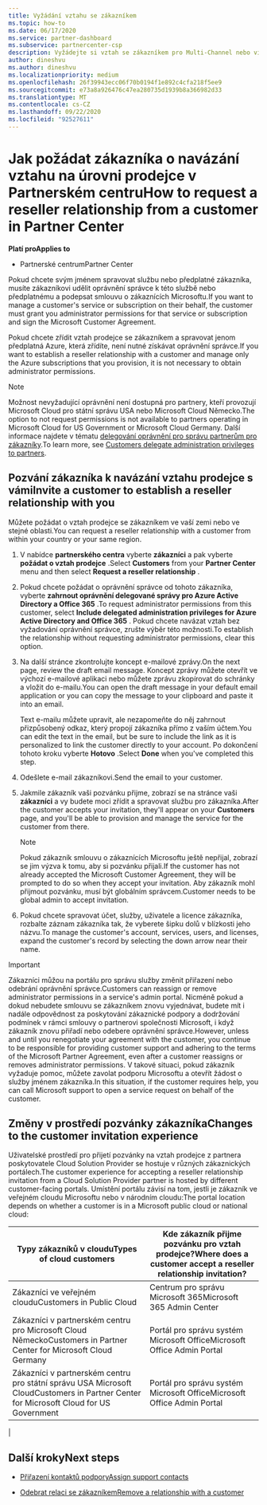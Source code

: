 ```yaml
---
title: Vyžádání vztahu se zákazníkem
ms.topic: how-to
ms.date: 06/17/2020
ms.service: partner-dashboard
ms.subservice: partnercenter-csp
description: Vyžádejte si vztah se zákazníkem pro Multi-Channel nebo více kanálů, nebo pokud se musí obnovit vaše delegovaná oprávnění správce pro zákazníka.
author: dineshvu
ms.author: dineshvu
ms.localizationpriority: medium
ms.openlocfilehash: 26f39943ecc06f70b0194f1e892c4cfa218f5ee9
ms.sourcegitcommit: e73a8a926476c47ea280735d1939b8a366982d33
ms.translationtype: MT
ms.contentlocale: cs-CZ
ms.lasthandoff: 09/22/2020
ms.locfileid: "92527611"
---
```

# <a name="how-to-request-a-reseller-relationship-from-a-customer-in-partner-center"></a><span data-ttu-id="03e8c-103">Jak požádat zákazníka o navázání vztahu na úrovni prodejce v Partnerském centru</span><span class="sxs-lookup"><span data-stu-id="03e8c-103">How to request a reseller relationship from a customer in Partner Center</span></span>

<span data-ttu-id="03e8c-104">**Platí pro**</span><span class="sxs-lookup"><span data-stu-id="03e8c-104">**Applies to**</span></span>

- <span data-ttu-id="03e8c-105">Partnerské centrum</span><span class="sxs-lookup"><span data-stu-id="03e8c-105">Partner Center</span></span>

<span data-ttu-id="03e8c-106">Pokud chcete svým jménem spravovat službu nebo předplatné zákazníka, musíte zákazníkovi udělit oprávnění správce k této službě nebo předplatnému a podepsat smlouvu o zákaznících Microsoftu.</span><span class="sxs-lookup"><span data-stu-id="03e8c-106">If you want to manage a customer's service or subscription on their behalf, the customer must grant you administrator permissions for that service or subscription and sign the Microsoft Customer Agreement.</span></span>

<span data-ttu-id="03e8c-107">Pokud chcete zřídit vztah prodejce se zákazníkem a spravovat jenom předplatná Azure, která zřídíte, není nutné získávat oprávnění správce.</span><span class="sxs-lookup"><span data-stu-id="03e8c-107">If you want to establish a reseller relationship with a customer and manage only the Azure subscriptions that you provision, it is not necessary to obtain administrator permissions.</span></span>

>[!NOTE] 
><span data-ttu-id="03e8c-108">Možnost nevyžadující oprávnění není dostupná pro partnery, kteří provozují Microsoft Cloud pro státní správu USA nebo Microsoft Cloud Německo.</span><span class="sxs-lookup"><span data-stu-id="03e8c-108">The option to not request permissions is not available to partners operating in Microsoft Cloud for US Government or Microsoft Cloud Germany.</span></span> <span data-ttu-id="03e8c-109">Další informace najdete v tématu [delegování oprávnění pro správu partnerům pro zákazníky](customers-revoke-admin-privileges.md).</span><span class="sxs-lookup"><span data-stu-id="03e8c-109">To learn more, see [Customers delegate administration privileges to partners](customers-revoke-admin-privileges.md).</span></span>

## <a name="invite-a-customer-to-establish-a-reseller-relationship-with-you"></a><span data-ttu-id="03e8c-110">Pozvání zákazníka k navázání vztahu prodejce s vámi</span><span class="sxs-lookup"><span data-stu-id="03e8c-110">Invite a customer to establish a reseller relationship with you</span></span>

<span data-ttu-id="03e8c-111">Můžete požádat o vztah prodejce se zákazníkem ve vaší zemi nebo ve stejné oblasti.</span><span class="sxs-lookup"><span data-stu-id="03e8c-111">You can request a reseller relationship with a customer from within your country or your same region.</span></span>

1. <span data-ttu-id="03e8c-112">V nabídce **partnerského centra** vyberte **zákazníci** a pak vyberte **požádat o vztah prodejce** .</span><span class="sxs-lookup"><span data-stu-id="03e8c-112">Select **Customers** from your **Partner Center** menu and then select **Request a reseller relationship** .</span></span>

2. <span data-ttu-id="03e8c-113">Pokud chcete požádat o oprávnění správce od tohoto zákazníka, vyberte **zahrnout oprávnění delegované správy pro Azure Active Directory a Office 365** .</span><span class="sxs-lookup"><span data-stu-id="03e8c-113">To request administrator permissions from this customer, select **Include delegated administration privileges for Azure Active Directory and Office 365** .</span></span> <span data-ttu-id="03e8c-114">Pokud chcete navázat vztah bez vyžadování oprávnění správce, zrušte výběr této možnosti.</span><span class="sxs-lookup"><span data-stu-id="03e8c-114">To establish the relationship without requesting administrator permissions, clear this option.</span></span>

3. <span data-ttu-id="03e8c-115">Na další stránce zkontrolujte koncept e-mailové zprávy.</span><span class="sxs-lookup"><span data-stu-id="03e8c-115">On the next page, review the draft email message.</span></span> <span data-ttu-id="03e8c-116">Koncept zprávy můžete otevřít ve výchozí e-mailové aplikaci nebo můžete zprávu zkopírovat do schránky a vložit do e-mailu.</span><span class="sxs-lookup"><span data-stu-id="03e8c-116">You can open the draft message in your default email application or you can copy the message to your clipboard and paste it into an email.</span></span>

   <span data-ttu-id="03e8c-117">Text e-mailu můžete upravit, ale nezapomeňte do něj zahrnout přizpůsobený odkaz, který propojí zákazníka přímo z vaším účtem.</span><span class="sxs-lookup"><span data-stu-id="03e8c-117">You can edit the text in the email, but be sure to include the link as it is personalized to link the customer directly to your account.</span></span> <span data-ttu-id="03e8c-118">Po dokončení tohoto kroku vyberte **Hotovo** .</span><span class="sxs-lookup"><span data-stu-id="03e8c-118">Select **Done** when you've completed this step.</span></span>

4. <span data-ttu-id="03e8c-119">Odešlete e-mail zákazníkovi.</span><span class="sxs-lookup"><span data-stu-id="03e8c-119">Send the email to your customer.</span></span>

5. <span data-ttu-id="03e8c-120">Jakmile zákazník vaši pozvánku přijme, zobrazí se na stránce vaši **zákazníci** a vy budete moci zřídit a spravovat službu pro zákazníka.</span><span class="sxs-lookup"><span data-stu-id="03e8c-120">After the customer accepts your invitation, they'll appear on your **Customers** page, and you'll be able to provision and manage the service for the customer from there.</span></span>

   > [!NOTE]
   > <span data-ttu-id="03e8c-121">Pokud zákazník smlouvu o zákaznících Microsoftu ještě nepřijal, zobrazí se jim výzva k tomu, aby si pozvánku přijali.</span><span class="sxs-lookup"><span data-stu-id="03e8c-121">If the customer has not already accepted the Microsoft Customer Agreement, they will be prompted to do so when they accept your invitation.</span></span> <span data-ttu-id="03e8c-122">Aby zákazník mohl přijmout pozvánku, musí být globálním správcem.</span><span class="sxs-lookup"><span data-stu-id="03e8c-122">Customer needs to be global admin to accept invitation.</span></span>

6. <span data-ttu-id="03e8c-123">Pokud chcete spravovat účet, služby, uživatele a licence zákazníka, rozbalte záznam zákazníka tak, že vyberete šipku dolů v blízkosti jeho názvu.</span><span class="sxs-lookup"><span data-stu-id="03e8c-123">To manage the customer's account, services, users, and licenses, expand the customer's record by selecting the down arrow near their name.</span></span>

> [!IMPORTANT]  
> <span data-ttu-id="03e8c-124">Zákazníci můžou na portálu pro správu služby změnit přiřazení nebo odebrání oprávnění správce.</span><span class="sxs-lookup"><span data-stu-id="03e8c-124">Customers can reassign or remove administrator permissions in a service's admin portal.</span></span> <span data-ttu-id="03e8c-125">Nicméně pokud a dokud nebudete smlouvu se zákazníkem znovu vyjednávat, budete mít i nadále odpovědnost za poskytování zákaznické podpory a dodržování podmínek v rámci smlouvy o partnerovi společnosti Microsoft, i když zákazník znovu přiřadí nebo odebere oprávnění správce.</span><span class="sxs-lookup"><span data-stu-id="03e8c-125">However, unless and until you renegotiate your agreement with the customer, you continue to be responsible for providing customer support and adhering to the terms of the Microsoft Partner Agreement, even after a customer reassigns or removes administrator permissions.</span></span> <span data-ttu-id="03e8c-126">V takové situaci, pokud zákazník vyžaduje pomoc, můžete zavolat podporu Microsoftu a otevřít žádost o služby jménem zákazníka.</span><span class="sxs-lookup"><span data-stu-id="03e8c-126">In this situation, if the customer requires help, you can call Microsoft support to open a service request on behalf of the customer.</span></span>

## <a name="changes-to-the-customer-invitation-experience"></a><span data-ttu-id="03e8c-127">Změny v prostředí pozvánky zákazníka</span><span class="sxs-lookup"><span data-stu-id="03e8c-127">Changes to the customer invitation experience</span></span>

<span data-ttu-id="03e8c-128">Uživatelské prostředí pro přijetí pozvánky na vztah prodejce z partnera poskytovatele Cloud Solution Provider se hostuje v různých zákaznických portálech.</span><span class="sxs-lookup"><span data-stu-id="03e8c-128">The customer experience for accepting a reseller relationship invitation from a Cloud Solution Provider partner is hosted by different customer-facing portals.</span></span> <span data-ttu-id="03e8c-129">Umístění portálu závisí na tom, jestli je zákazník ve veřejném cloudu Microsoftu nebo v národním cloudu:</span><span class="sxs-lookup"><span data-stu-id="03e8c-129">The portal location depends on whether a customer is in a Microsoft public cloud or national cloud:</span></span>

|<span data-ttu-id="03e8c-130">Typy zákazníků v cloudu</span><span class="sxs-lookup"><span data-stu-id="03e8c-130">Types of cloud customers</span></span>  | <span data-ttu-id="03e8c-131">Kde zákazník přijme pozvánku pro vztah prodejce?</span><span class="sxs-lookup"><span data-stu-id="03e8c-131">Where does a customer accept a reseller relationship invitation?</span></span> |
|---------|---------
| <span data-ttu-id="03e8c-132">Zákazníci ve veřejném cloudu</span><span class="sxs-lookup"><span data-stu-id="03e8c-132">Customers in Public Cloud</span></span> | <span data-ttu-id="03e8c-133">Centrum pro správu Microsoft 365</span><span class="sxs-lookup"><span data-stu-id="03e8c-133">Microsoft 365 Admin Center</span></span> |
| <span data-ttu-id="03e8c-134">Zákazníci v partnerském centru pro Microsoft Cloud Německo</span><span class="sxs-lookup"><span data-stu-id="03e8c-134">Customers in Partner Center for Microsoft Cloud Germany</span></span> | <span data-ttu-id="03e8c-135">Portál pro správu systém Microsoft Office</span><span class="sxs-lookup"><span data-stu-id="03e8c-135">Microsoft Office Admin Portal</span></span> |
| <span data-ttu-id="03e8c-136">Zákazníci v partnerském centru pro státní správu USA Microsoft Cloud</span><span class="sxs-lookup"><span data-stu-id="03e8c-136">Customers in Partner Center for Microsoft Cloud for US Government</span></span> | <span data-ttu-id="03e8c-137">Portál pro správu systém Microsoft Office</span><span class="sxs-lookup"><span data-stu-id="03e8c-137">Microsoft Office Admin Portal</span></span> |
|

## <a name="next-steps"></a><span data-ttu-id="03e8c-138">Další kroky</span><span class="sxs-lookup"><span data-stu-id="03e8c-138">Next steps</span></span>

- [<span data-ttu-id="03e8c-139">Přiřazení kontaktů podpory</span><span class="sxs-lookup"><span data-stu-id="03e8c-139">Assign support contacts</span></span>](assign-support-contacts.md)

- [<span data-ttu-id="03e8c-140">Odebrat relaci se zákazníkem</span><span class="sxs-lookup"><span data-stu-id="03e8c-140">Remove a relationship with a customer</span></span>](remove-a-relationship.md)
